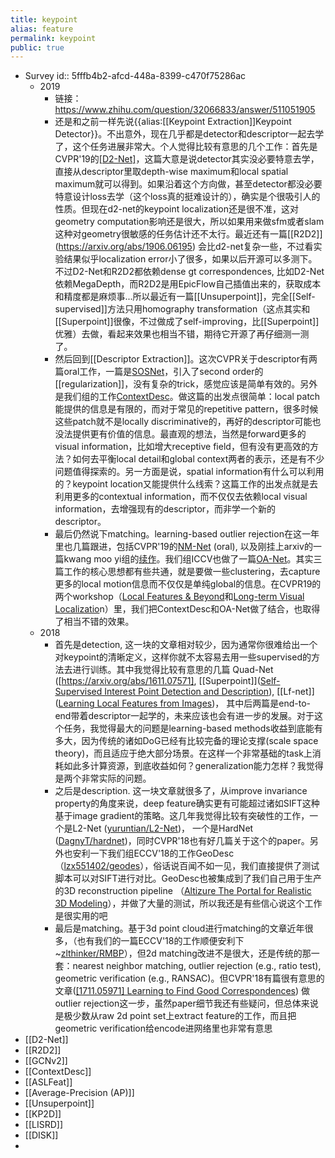 ```yaml
---
title: keypoint
alias: feature
permalink: keypoint
public: true
---
```


- Survey
  id:: 5fffb4b2-afcd-448a-8399-c470f75286ac
	- 2019
		- 链接：https://www.zhihu.com/question/32066833/answer/511051905
		- 还是和之前一样先说{{alias:[[Keypoint Extraction]]Keypoint Detector}}。不出意外，现在几乎都是detector和descriptor一起去学了，这个任务进展非常大。个人觉得比较有意思的几个工作：首先是CVPR'19的[[D2-Net]](https://github.com/mihaidusmanu/d2-net)，这篇大意是说detector其实没必要特意去学，直接从descriptor里取depth-wise maximum和local spatial maximum就可以得到。如果沿着这个方向做，甚至detector都没必要特意设计loss去学（这个loss真的挺难设计的），确实是个很吸引人的性质。但现在d2-net的keypoint localization还是很不准，这对geometry computation影响还是很大，所以如果用来做sfm或者slam这种对geometry很敏感的任务估计还不太行。最近还有一篇[[R2D2]] (https://arxiv.org/abs/1906.06195) 会比d2-net复杂一些，不过看实验结果似乎localization error小了很多，如果以后开源可以多测下。不过D2-Net和R2D2都依赖dense gt correspondences, 比如D2-Net依赖MegaDepth，而R2D2是用EpicFlow自己插值出来的，获取成本和精度都是麻烦事...所以最近有一篇[[Unsuperpoint]]，完全[[Self-supervised]]方法只用homography transformation（这点其实和[[Superpoint]]很像，不过做成了self-improving，比[[Superpoint]]优雅）去做，看起来效果也相当不错，期待它开源了再仔细测一测了。
		- 然后回到[[Descriptor Extraction]]。这次CVPR关于descriptor有两篇oral工作，一篇是[SOSNet](https//github.com/yuruntian/SOSNet)，引入了second order的[[regularization]]，没有复杂的trick，感觉应该是简单有效的。另外是我们组的工作[ContextDesc](https://github.com/lzx551402/contextdesc)。做这篇的出发点很简单：local patch能提供的信息是有限的，而对于常见的repetitive pattern，很多时候这些patch就不是locally discriminative的，再好的descriptor可能也没法提供更有价值的信息。最直观的想法，当然是forward更多的visual information，比如增大receptive field，但有没有更高效的方法？如何去平衡local detail和global context两者的表示，还是有不少问题值得探索的。另一方面是说，spatial information有什么可以利用的？keypoint location又能提供什么线索？这篇工作的出发点就是去利用更多的contextual information，而不仅仅去依赖local visual information，去增强现有的descriptor，而非学一个新的descriptor。
		- 最后仍然说下matching。learning-based outlier rejection在这一年里也几篇跟进，包括CVPR'19的[NM-Net](https://arxiv.org/abs/1904.00320) (oral), 以及刚挂上arxiv的一篇kwang moo yi组的[续作](https://arxiv.org/abs/1907.02545)。我们组ICCV也做了一篇[OA-Net](https://arxiv.org/abs/1908.04964)。其实三篇工作的核心思想都有些共通，就是要做一些clustering，去capture更多的local motion信息而不仅仅是单纯global的信息。在CVPR19的两个workshop（[Local Features & Beyond](https://image-matching-workshop.github.io/leaderboard/)和[Long-term Visual Localizatio](https://www.visuallocalization.net/workshop/cvpr/2019/)n）里，我们把ContextDesc和OA-Net做了结合，也取得了相当不错的效果。
	- 2018
		- 首先是detection, 这一块的文章相对较少，因为通常你很难给出一个对keypoint的清晰定义，这样你就不太容易去用一些supervised的方法去进行训练。其中我觉得比较有意思的几篇 Quad-Net ([https://arxiv.org/abs/1611.07571], [[Superpoint]]([Self-Supervised Interest Point Detection and Description](https://arxiv.org/abs/1712.07629)), [[Lf-net]] ([Learning Local Features from Images](https://arxiv.org/abs/1805.09662))， 其中后两篇是end-to-end带着descriptor一起学的，未来应该也会有进一步的发展。对于这个任务，我觉得最大的问题是learning-based methods收益到底能有多大，因为传统的诸如DoG已经有比较完备的理论支撑(scale space theory)，而且适应于绝大部分场景。在这样一个非常基础的task上消耗如此多计算资源，到底收益如何？generalization能力怎样？我觉得是两个非常实际的问题。
		- 之后是description. 这一块文章就很多了，从improve invariance property的角度来说，deep feature确实更有可能超过诸如SIFT这种基于image gradient的策略。这几年我觉得比较有突破性的工作，一个是L2-Net ([yuruntian/L2-Net](https://link.zhihu.com/?target=https%3A//github.com/yuruntian/L2-Net))， 一个是HardNet ([DagnyT/hardnet](https://link.zhihu.com/?target=https%3A//github.com/DagnyT/hardnet))，同时CVPR'18也有好几篇关于这个的paper。另外也安利一下我们组ECCV'18的工作GeoDesc（[lzx551402/geodes](https://link.zhihu.com/?target=https%3A//github.com/lzx551402/geodesc)），俗话说百闻不如一见，我们直接提供了测试脚本可以对SIFT进行对比。GeoDesc也被集成到了我们自己用于生产的3D reconstruction pipeline （[Altizure The Portal for Realistic 3D Modeling](https://www.altizure.com/)），并做了大量的测试，所以我还是有些信心说这个工作是很实用的吧
		- 最后是matching。基于3d point cloud进行matching的文章近年很多，（也有我们的一篇ECCV'18的工作顺便安利下~[zlthinker/RMBP](https://github.com/zlthinker/RMBP)），但2d matching改进不是很大，还是传统的那一套：nearest neighbor matching, outlier rejection (e.g., ratio test), geometric verification (e.g., RANSAC)。但CVPR'18有篇很有意思的文章([[1711.05971] Learning to Find Good Correspondences](https://arxiv.org/abs/1711.05971)) 做outlier rejection这一步，虽然paper细节我还有些疑问，但总体来说是极少数从raw 2d point set上extract feature的工作，而且把geometric verification给encode进网络里也非常有意思
- [[D2-Net]]
- [[R2D2]]
- [[GCNv2]]
- [[ContextDesc]]
- [[ASLFeat]]
- [[Average-Precision (AP)]]
- [[Unsuperpoint]]
- [[KP2D]]
- [[LISRD]]
- [[DISK]]
-